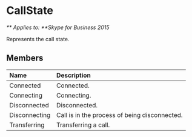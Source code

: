 
# CallState


_** Applies to: **Skype for Business 2015_

Represents the call state.

## Members



| <strong>Name</strong> | <strong>Description</strong>                  |
|:----------------------|:----------------------------------------------|
| Connected             | Connected.                                    |
| Connecting            | Connecting.                                   |
| Disconnected          | Disconnected.                                 |
| Disconnecting         | Call is in the process of being disconnected. |
| Transferring          | Transferring a call.                          |

